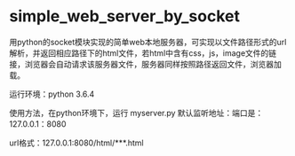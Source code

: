 # simple_web_server_by_socket
用python的socket模块实现的简单web本地服务器，可实现以文件路径形式的url解析，并返回相应路径下的html文件，若html中含有css，js，image文件的链接，浏览器会自动请求该服务器文件，服务器同样按照路径返回文件，浏览器加载。


运行环境：python 3.6.4

使用方法，在python环境下，运行 myserver.py  默认监听地址：端口是：127.0.0.1：8080

url格式：127.0.0.1:8080/html/***.html



